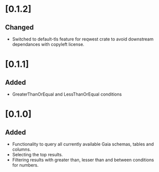 # [0.1.2]

## Changed
- Switched to default-tls feature for reqwest crate to avoid downstream dependances with copyleft license.

# [0.1.1]

## Added
- GreaterThanOrEqual and LessThanOrEqual conditions

# [0.1.0]

## Added
- Functionality to query all currently available Gaia schemas, tables and columns.
- Selecting the top results.
- Filtering results with greater than, lesser than and between conditions for numbers.
